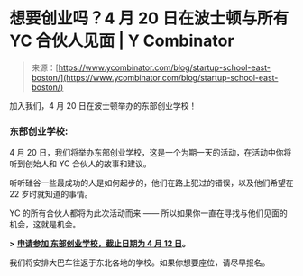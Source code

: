 <!--yml

category: 未分类

date: 2024-05-29 12:42:36

-->

# 想要创业吗？4 月 20 日在波士顿与所有 YC 合伙人见面 | Y Combinator

> 来源：[https://www.ycombinator.com/blog/startup-school-east-boston/](https://www.ycombinator.com/blog/startup-school-east-boston/)

加入我们，4 月 20 日在波士顿举办的东部创业学校！

### 东部创业学校:

4 月 20 日，我们将举办东部创业学校，这是一个为期一天的活动，在活动中你将听到创始人和 YC 合伙人的故事和建议。

听听硅谷一些最成功的人是如何起步的，他们在路上犯过的错误，以及他们希望在 22 岁时就知道的事情。

YC 的所有合伙人都将为此次活动而来 —— 所以如果你一直在寻找与他们见面的机会，这就是机会。

**>** [**申请参加 东部创业学校，截止日期为 4 月 12 日**](https://events.ycombinator.com/suseast24)**。**

我们将安排大巴车往返于东北各地的学校。如果你想要座位，请尽早报名。
